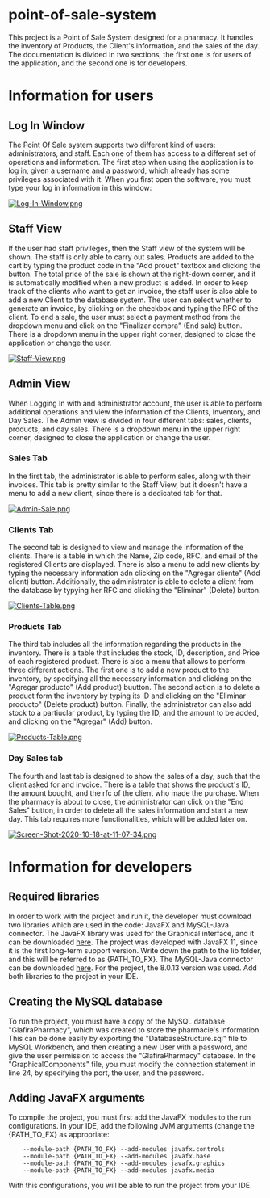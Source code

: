 # point-of-sale-system
This project is a Point of Sale System designed for a pharmacy. It handles the inventory of Products, the Client's information, and the sales of the day. The documentation is divided in two sections, the first one is for users of the application, and the second one is for developers. 

# Information for users

## Log In Window
The Point Of Sale system supports two different kind of users: administrators, and staff. Each one of them has access to a different set of operations and information. The first step when using the application is to log in, given a username and a password, which already has some privileges associated with it. When you first open the software, you must type your log in information in this window: 

[![Log-In-Window.png](https://i.postimg.cc/7ht8jG18/Log-In-Window.png)](https://postimg.cc/9w9n7fNJ)


## Staff View
If the user had staff privileges, then the Staff view of the system will be shown. The staff is only able to carry out sales. Products are added to the cart by typing the product code in the "Add prouct" textbox and clicking the button. The total price of the sale is shown at the right-down corner, and it is automatically modified when a new product is added. In order to keep track of the clients who want to get an invoice, the staff user is also able to add a new Client to the database system. The user can select whether to generate an invoice, by clicking on the checkbox and typing the RFC of the client. To end a sale, the user must select a payment method from the dropdown menu and click on the "Finalizar compra" (End sale) button. There is a dropdown menu in the upper right corner, designed to close the application or change the user. 

[![Staff-View.png](https://i.postimg.cc/pL84J1St/Staff-View.png)](https://postimg.cc/VJfKY417)

## Admin View 
When Logging In with and administrator account, the user is able to perform additional operations and view the information of the Clients, Inventory, and Day Sales. The Admin view is divided in four different tabs: sales, clients, products, and day sales. There is a dropdown menu in the upper right corner, designed to close the application or change the user. 

### Sales Tab
In the first tab, the administrator is able to perform sales, along with their invoices. This tab is pretty similar to the Staff View, but it doesn't have a menu to add a new client, since there is a dedicated tab for that.

[![Admin-Sale.png](https://i.postimg.cc/wxQGMmm9/Admin-Sale.png)](https://postimg.cc/bddTFdg5)

### Clients Tab
The second tab is designed to view and manage the information of the clients. There is a table in which the Name, Zip code, RFC, and email of the registered Clients are displayed. There is also a menu to add new clients by typing the necessary information adn clicking on the "Agregar cliente" (Add client) button. Additionally, the administrator is able to delete a client from the database by typying her RFC and clicking the "Eliminar" (Delete) button. 

[![Clients-Table.png](https://i.postimg.cc/Kc15S3D9/Clients-Table.png)](https://postimg.cc/z31hTBMW)

### Products Tab 
The third tab includes all the information regarding the products in the inventory. There is a table that includes the stock, ID, description, and Price of each registered product. There is also a menu that allows to perform three different actions. The first one is to add a new product to the inventory, by specifying all the necessary information and clicking on the "Agregar producto" (Add product) buutton. The second action is to delete a product form the inventory by typing its ID and clicking on the "Eliminar producto" (Delete product) button. Finally, the administrator can also add stock to a partiuclar product, by typing the ID, and the amount to be added, and clicking on the "Agregar" (Add) button. 

[![Products-Table.png](https://i.postimg.cc/Vkn9h3gQ/Products-Table.png)](https://postimg.cc/75PTGtjm)

### Day Sales tab
The fourth and last tab is designed to show the sales of a day, such that the client asked for and invoice. There is a table that shows the product's ID, the amount bought, and the rfc of the client who made the purchase. When the pharmacy is about to close, the administrator can click on the "End Sales" button, in order to delete all the sales information and start a new day. This tab requires more functionalities, which will be added later on. 

[![Screen-Shot-2020-10-18-at-11-07-34.png](https://i.postimg.cc/Y0wKkcgc/Screen-Shot-2020-10-18-at-11-07-34.png)](https://postimg.cc/Vr4HBVD4)

# Information for developers 

## Required libraries
In order to work with the project and run it, the developer must download two libraries which are used in the code: JavaFX and MySQL-Java connector. The JavaFX library was used for the Graphical interface, and it can be downloaded [here](https://gluonhq.com/products/javafx/). The project was developed with JavaFX 11, since it is the first long-term support version. Write down the path to the lib folder, and this will be referred to as {PATH_TO_FX}. The MySQL-Java connector can be downloaded [here](https://downloads.mysql.com/archives/c-j/). For the project, the 8.0.13 version was used. Add both libraries to the project in your IDE. 

## Creating the MySQL database
To run the project, you must have a copy of the MySQL database "GlafiraPharmacy", which was created to store the pharmacie's information. This can be done easily by exporting the "DatabaseStructure.sql" file to MySQL Workbench, and then creating a new User with a password, and give the user permission to access the "GlafiraPharmacy" database. In the "GraphicalComponents" file, you must modify the connection statement in line 24, by specifying the port, the user, and the password. 

## Adding JavaFX arguments 
To compile the project, you must first add the JavaFX modules to the run configurations. In your IDE, add the following JVM arguments (change the {PATH_TO_FX} as appropriate: 

        --module-path {PATH_TO_FX} --add-modules javafx.controls 
        --module-path {PATH_TO_FX} --add-modules javafx.base 
        --module-path {PATH_TO_FX} --add-modules javafx.graphics 
        --module-path {PATH_TO_FX} --add-modules javafx.media
        
With this configurations, you will be able to run the project from your IDE. 






